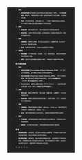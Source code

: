 <img src="./images/a5915d8e-e560-42f2-8f7a-a64c799c9b21.png" alt="a5915d8e-e560-42f2-8f7a-a64c799c9b21" style="zoom:33%;" />